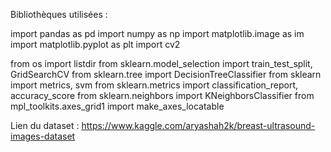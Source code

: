 Bibliothèques utilisées :

import pandas as pd
import numpy as np
import matplotlib.image as im
import matplotlib.pyplot as plt
import cv2

from os import listdir
from sklearn.model_selection import train_test_split, GridSearchCV
from sklearn.tree import DecisionTreeClassifier
from sklearn import metrics, svm
from sklearn.metrics import classification_report, accuracy_score
from sklearn.neighbors import KNeighborsClassifier
from mpl_toolkits.axes_grid1 import make_axes_locatable



Lien du dataset :
https://www.kaggle.com/aryashah2k/breast-ultrasound-images-dataset